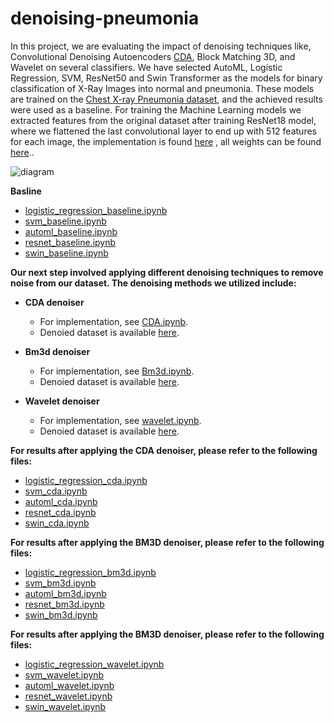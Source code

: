 # denoising-pneumonia
In this project, we are evaluating the impact of denoising techniques like, Convolutional Denoising Autoencoders [CDA](https://github.com/adam-mah/Medical-Image-Denoising), Block Matching 3D, and Wavelet on several classifiers. We have selected AutoML, Logistic Regression, SVM, ResNet50 and Swin Transformer as the models for binary classification of X-Ray Images into normal and pneumonia. These models are trained on the [Chest X-ray Pneumonia dataset](https://www.kaggle.com/datasets/paultimothymooney/chest-xray-pneumonia), and the achieved results were used as a baseline. For training the Machine Learning models we extracted features from the original dataset after training ResNet18 model, where we flattened the last convolutional layer to end up with 512 features for each image, the implementation is found [here](Feature_Extraction) , all weights can be found [here](https://mbzuaiac-my.sharepoint.com/:f:/g/personal/dawlat_akaila_mbzuai_ac_ae/EoFn_5c7Ib1Gnk5mxSn9OdcBnt0CDnBhEZqwjnNE3oeIig?e=nhiOuB).. 

![diagram](https://github.com/dawlattt/denoising-pneumonia/assets/150269995/dcb62888-6cf1-4629-889d-2cff54cfe786)


**Basline**
  - [logistic_regression_baseline.ipynb](Logistic_Regression/logistic_regression_baseline.ipynb)
  - [svm_baseline.ipynb](SVM/svm_baseline.ipynb)
  - [automl_baseline.ipynb](AutoML/automl_baseline.ipynb)
  - [resnet_baseline.ipynb](ResNet50/resnet_baseline.ipynb)
  - [swin_baseline.ipynb](Swin/swin_baseline.ipynb)




**Our next step involved applying different denoising techniques to remove noise from our dataset. The denoising methods we utilized include:**

- **CDA denoiser**
  - For implementation, see [CDA.ipynb](Denoisers/CDA.ipynb).
  - Denoied dataset is available [here](https://mbzuaiac-my.sharepoint.com/:f:/g/personal/dawlat_akaila_mbzuai_ac_ae/EleswHYsodxNhBVfQknlTTYBSUVkyrrd8ihPkiCFn3emHA?e=1IZ9M4).

- **Bm3d denoiser**
  - For implementation, see [Bm3d.ipynb](Denoisers/Bm3d.ipynb).
  - Denoied dataset is available [here](https://mbzuaiac-my.sharepoint.com/:f:/g/personal/dawlat_akaila_mbzuai_ac_ae/Es4l41z5vtFKqJ86bEeuFdYBtU2CRlrGcUMYlgf--V4gyQ?e=ypPiE4).

- **Wavelet denoiser**
  - For implementation, see [wavelet.ipynb](Denoisers/wavelet.ipynb).
  - Denoied dataset is available [here](https://mbzuaiac-my.sharepoint.com/:f:/g/personal/dawlat_akaila_mbzuai_ac_ae/EoD-W5BEoEBHodObX0HsTq4BNF83OriRgVpEUrjcqAzg3Q?e=fl6y1j).



**For results after applying the CDA denoiser, please refer to the following files:**
  - [logistic_regression_cda.ipynb](Logistic_Regression/logistic_regression_cda.ipynb)
  - [svm_cda.ipynb](SVM/svm_cda.ipynb)
  - [automl_cda.ipynb](AutoML/automl_cda.ipynb)
  - [resnet_cda.ipynb](ResNet50/resnet_cda.ipynb)
  - [swin_cda.ipynb](Swin/swin_cda.ipynb)

**For results after applying the BM3D denoiser, please refer to the following files:**
  - [logistic_regression_bm3d.ipynb](Logistic_Regression/logistic_regression_bm3d.ipynb)
  - [svm_bm3d.ipynb](SVM/svm_bm3d.ipynb)
  - [automl_bm3d.ipynb](AutoML/automl_bm3d.ipynb)
  - [resnet_bm3d.ipynb](ResNet50/resnet_bm3d.ipynb)
  - [swin_bm3d.ipynb](Swin/swin_bm3d.ipynb)

**For results after applying the BM3D denoiser, please refer to the following files:**
  - [logistic_regression_wavelet.ipynb](Logistic_Regression/logistic_regression_wavelet.ipynb)
  - [svm_wavelet.ipynb](SVM/svm_wavelet.ipynb)
  - [automl_wavelet.ipynb](AutoML/automl_wavelet.ipynb)
  - [resnet_wavelet.ipynb](ResNet50/resnet_wavelet.ipynb)
  - [swin_wavelet.ipynb](Swin/swin_wavelet.ipynb)
  

